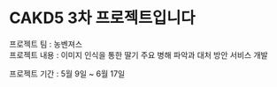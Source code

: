 # CAKD5 3차 프로젝트입니다

프로젝트 팀 : 농벤져스<br>
프로젝트 내용 : 이미지 인식을 통한 딸기 주요 병해 파악과 대처 방안 서비스 개발

프로젝트 기간 : 5월 9일 ~ 6월 17일 


  


